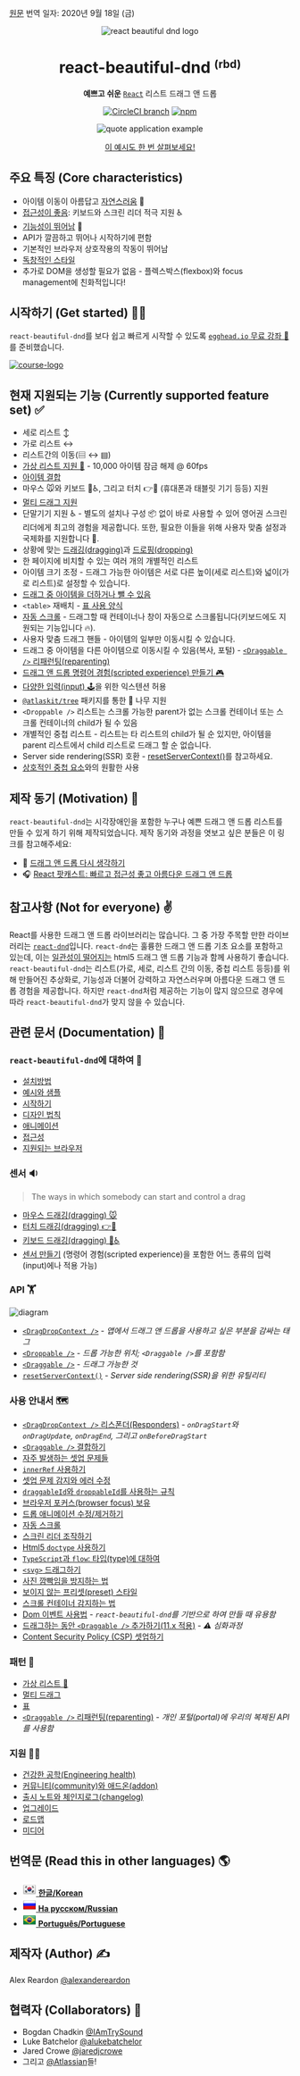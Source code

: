 [원문](https://github.com/atlassian/react-beautiful-dnd)
번역 일자: 2020년 9월 18일 (금)

<p align="center">
  <img src="https://user-images.githubusercontent.com/2182637/53611918-54c1ff80-3c24-11e9-9917-66ac3cef513d.png" alt="react beautiful dnd logo" />
</p>
<h1 align="center">react-beautiful-dnd <small><sup>(rbd)</sup></small></h1>

<div align="center">

**예쁘고 쉬운** [`React`](https://facebook.github.io/react/) 리스트 드래그 앤 드롭

[![CircleCI branch](https://img.shields.io/circleci/project/github/atlassian/react-beautiful-dnd/master.svg)](https://circleci.com/gh/atlassian/react-beautiful-dnd/tree/master)
[![npm](https://img.shields.io/npm/v/react-beautiful-dnd.svg)](https://www.npmjs.com/package/react-beautiful-dnd)

![quote application example](https://user-images.githubusercontent.com/2182637/53614150-efbed780-3c2c-11e9-9204-a5d2e746faca.gif)

[이 예시도 한 번 살펴보세요!](https://react-beautiful-dnd.netlify.com/iframe.html?selectedKind=board&selectedStory=simple)

</div>

## 주요 특징 (Core characteristics)

- 아이템 이동이 아름답고 [자연스러움](/docs/about/animations.md) 💐
- [접근성이 좋음](/docs/about/accessibility.md): 키보드와 스크린 리더 적극 지원 ♿️
- [기능성이 뛰어남](/docs/support/media.md) 🚀
- API가 깔끔하고 뛰어나 시작하기에 편함
- 기본적인 브라우저 상호작용의 작동이 뛰어남
- [독창적인 스타일](/docs/guides/preset-styles.md)
- 추가로 DOM을 생성할 필요가 없음 - 플렉스박스(flexbox)와 focus management에 친화적입니다!

## 시작하기 (Get started) 👩‍🏫

`react-beautiful-dnd`를 보다 쉽고 빠르게 시작할 수 있도록 [`egghead.io` 무료 강좌 🥚](https://egghead.io/courses/beautiful-and-accessible-drag-and-drop-with-react-beautiful-dnd)를 준비했습니다.

[![course-logo](https://user-images.githubusercontent.com/2182637/43372837-8c72d3f8-93e8-11e8-9d92-a82adde7718f.png)](https://egghead.io/courses/beautiful-and-accessible-drag-and-drop-with-react-beautiful-dnd)

## 현재 지원되는 기능 (Currently supported feature set) ✅

- 세로 리스트 ↕
- 가로 리스트 ↔
- 리스트간의 이동(▤ ↔ ▤)
- [가상 리스트 지원 👾](/docs/patterns/virtual-lists.md) - 10,000 아이템 잠금 해제 @ 60fps
- [아이템 결합](/docs/guides/combining.md)
- 마우스 🐭와 키보드 🎹♿️, 그리고 터치 👉📱 (휴대폰과 태블릿 기기 등등) 지원
- [멀티 드래그 지원](/docs/patterns/multi-drag.md)
- 단말기기 지원 ♿️ - 별도의 설치나 구성 📦 없이 바로 사용할 수 있어 영어권 스크린 리더에게 최고의 경험을 제공합니다. 또한, 필요한 이들을 위해 사용자 맞춤 설정과 국제화를 지원합니다 💖.
- 상황에 맞는 [드래깅(dragging)](/docs/api/draggable.md#optional-props)과 [드로핑(dropping)](/docs/api/droppable.md#conditionally-dropping)
- 한 페이지에 비치할 수 있는 여러 개의 개별적인 리스트
- 아이템 크기 조정 - 드래그 가능한 아이템은 서로 다른 높이(세로 리스트)와 넓이(가로 리스트)로 설정할 수 있습니다.
- [드래그 중 아이템을 더하거나 뺄 수 있음](/docs/guides/changes-while-dragging.md)
- `<table>` 재배치 - [표 사용 양식](/docs/patterns/tables.md)
- [자동 스크롤](/docs/guides/auto-scrolling.md) - 드래그할 때 컨테이너나 창이 자동으로 스크롤됩니다(키보드에도 지원되는 기능입니다 🔥).
- 사용자 맞춤 드래그 핸들 - 아이템의 일부만 이동시킬 수 있습니다.
- 드래그 중 아이템을 다른 아이템으로 이동시킬 수 있음(복사, 포털) - [`<Draggable />` 리패런팅(reparenting)](/docs/guides/reparenting.md)
- [드래그 앤 드롭 명령어 경험(scripted experience) 만들기 🎮](/docs/sensors/sensor-api.md)
- [다양한 입력(input) 🕹](/docs/sensors/sensor-api.md)을 위한 익스텐션 허용
- [`@atlaskit/tree`](https://atlaskit.atlassian.com/packages/core/tree) 패키지를 통한 🌲 나무 지원
- `<Droppable />` 리스트는 스크롤 가능한 parent가 없는 스크롤 컨테이너 또는 스크롤 컨테이너의 child가 될 수 있음
- 개별적인 중첩 리스트 - 리스트는 타 리스트의 child가 될 순 있지만, 아이템을 parent 리스트에서 child 리스트로 드래그 할 순 없습니다.
- Server side rendering(SSR) 호환 - [resetServerContext()](/docs/api/reset-server-context.md)를 참고하세요.
- [상호적인 중첩 요소](/docs/api/draggable.md#interactive-child-elements-within-a-draggable-)와의 원활한 사용

## 제작 동기 (Motivation) 🤔

`react-beautiful-dnd`는 시각장애인을 포함한 누구나 예쁜 드래그 앤 드롭 리스트를 만들 수 있게 하기 위해 제작되었습니다. 제작 동기와 과정을 엿보고 싶은 분들은 이 링크를 참고해주세요:

- 📖 [드래그 앤 드롭 다시 생각하기](https://medium.com/@alexandereardon/rethinking-drag-and-drop-d9f5770b4e6b)
- 🎧 [React 팟캐스트: 빠르고 접근성 좋고 아름다운 드래그 앤 드롭](https://reactpodcast.simplecast.fm/17)

## 참고사항 (Not for everyone) ✌️

React를 사용한 드래그 앤 드롭 라이브러리는 많습니다. 그 중 가장 주목할 만한 라이브러리는 [`react-dnd`](https://github.com/react-dnd/react-dnd)입니다. `react-dnd`는 훌륭한 드래그 앤 드롭 기초 요소를 포함하고 있는데, 이는 [일관성이 떨어지는](https://www.quirksmode.org/blog/archives/2009/09/the_html5_drag.html) html5 드래그 앤 드롭 기능과 함께 사용하기 좋습니다. `react-beautiful-dnd`는 리스트(가로, 세로, 리스트 간의 이동, 중첩 리스트 등등)를 위해 만들어진 추상화로, 기능성과 더불어 강력하고 자연스러우며 아름다운 드래그 앤 드롭 경험을 제공합니다. 하지만 `react-dnd`처럼 제공하는 기능이 많지 않으므로 경우에 따라 `react-beautiful-dnd`가 맞지 않을 수 있습니다.

## 관련 문서 (Documentation) 📖

### `react-beautiful-dnd`에 대하여 👋

- [설치방법](/docs/about/installation.md)
- [예시와 샘플](/docs/about/examples.md)
- [시작하기](https://egghead.io/courses/beautiful-and-accessible-drag-and-drop-with-react-beautiful-dnd)
- [디자인 법칙](/docs/about/design-principles.md)
- [애니메이션](/docs/about/animations.md)
- [접근성](/docs/about/accessibility.md)
- [지원되는 브라우저](/docs/about/browser-support.md)

### 센서 🔉

> The ways in which somebody can start and control a drag

- [마우스 드래깅(dragging) 🐭](/docs/sensors/mouse.md)
- [터치 드래깅(dragging) 👉📱](/docs/sensors/touch.md)
- [키보드 드래깅(dragging) 🎹♿️](/docs/sensors/keyboard.md)
- [센서 만들기](/docs/sensors/sensor-api.md) (명령어 경험(scripted experience)을 포함한 어느 종류의 입력(input)에나 적용 가능)

### API 🏋️‍

![diagram](https://user-images.githubusercontent.com/2182637/53607406-c8f3a780-3c12-11e9-979c-7f3b5bd1bfbd.gif)

- [`<DragDropContext />`](/docs/api/drag-drop-context.md) - _앱에서 드래그 앤 드롭을 사용하고 싶은 부분을 감싸는 태그_
- [`<Droppable />`](/docs/api/droppable.md) - _드롭 가능한 위치; `<Draggable />`를 포함함_
- [`<Draggable />`](/docs/api/draggable.md) - _드래그 가능한 것_
- [`resetServerContext()`](/docs/api/reset-server-context.md) - _Server side rendering(SSR)을 위한 유틸리티_

### 사용 안내서 🗺

- [`<DragDropContext />` 리스폰더(Responders)](/docs/guides/responders.md) - _`onDragStart`와 `onDragUpdate`, `onDragEnd`, 그리고 `onBeforeDragStart`_
- [`<Draggable />` 결합하기](/docs/guides/combining.md)
- [자주 발생하는 셋업 문제들](/docs/guides/common-setup-issues.md)
- [`innerRef` 사용하기](/docs/guides/using-inner-ref.md)
- [셋업 문제 감지와 에러 수정](/docs/guides/setup-problem-detection-and-error-recovery.md)
- [`draggableId`와 `droppableId`를 사용하는 규칙](/docs/guides/identifiers.md)
- [브라우저 포커스(browser focus) 보유](/docs/guides/browser-focus.md)
- [드롭 애니메이션 수정/제거하기](/docs/guides/drop-animation.md)
- [자동 스크롤](/docs/guides/auto-scrolling.md)
- [스크린 리더 조작하기](/docs/guides/screen-reader.md)
- [Html5 `doctype` 사용하기](/docs/guides/doctype.md)
- [`TypeScript`과 `flow`: 타입(type)에 대하여](/docs/guides/types.md)
- [`<svg>` 드래그하기](/docs/guides/dragging-svgs.md)
- [사진 깜빡임을 방지하는 법](/docs/guides/avoiding-image-flickering.md)
- [보이지 않는 프리셋(preset) 스타일](/docs/guides/preset-styles.md)
- [스크롤 컨테이너 감지하는 법](/docs/guides/how-we-detect-scroll-containers.md)
- [Dom 이벤트 사용법](/docs/guides/how-we-use-dom-events.md) - _`react-beautiful-dnd`를 기반으로 하여 만들 때 유용함_
- [드래그하는 동안 `<Draggable />` 추가하기(11.x 적용)](/docs/guides/changes-while-dragging.md) - _⚠️ 심화과정_
- [Content Security Policy (CSP) 셋업하기](/docs/guides/content-security-policy.md)

### 패턴 👷‍

- [가상 리스트 👾](/docs/patterns/virtual-lists.md)
- [멀티 드래그](/docs/patterns/multi-drag.md)
- [표](/docs/patterns/tables.md)
- [`<Draggable />` 리패런팅(reparenting)](/docs/guides/reparenting.md) - _개인 포털(portal)에 우리의 복제된 API를 사용함_

### 지원 👩‍⚕️

- [건강한 공학(Engineering health)](/docs/support/engineering-health.md)
- [커뮤니티(community)와 애드온(addon)](/docs/support/community-and-addons.md)
- [출시 노트와 체인지로그(changelog)](https://github.com/atlassian/react-beautiful-dnd/releases)
- [업그레이드](/docs/support/upgrading.md)
- [로드맵](https://github.com/atlassian/react-beautiful-dnd/issues)
- [미디어](/docs/support/media.md)

## 번역문 (Read this in other languages) 🌎

- [![kr](https://raw.githubusercontent.com/gosquared/flags/master/flags/flags/shiny/24/South-Korea.png) **한글/Korean**](https://github.com/LeeHyungGeun/react-beautiful-dnd-kr)
- [![ru](https://raw.githubusercontent.com/gosquared/flags/master/flags/flags/shiny/24/Russia.png) **На русском/Russian**](https://github.com/vtereshyn/react-beautiful-dnd-ru)
- [![pt](https://raw.githubusercontent.com/gosquared/flags/master/flags/flags/shiny/24/Brazil.png) **Português/Portuguese**](https://github.com/dudestein/react-beautiful-dnd-pt)

## 제작자 (Author) ✍️

Alex Reardon [@alexandereardon](https://twitter.com/alexandereardon)

## 협력자 (Collaborators) 🤝

- Bogdan Chadkin [@IAmTrySound](https://twitter.com/IAmTrySound)
- Luke Batchelor [@alukebatchelor](https://twitter.com/alukebatchelor)
- Jared Crowe [@jaredjcrowe](https://twitter.com/jaredjcrowe)
- 그리고 [@Atlassian](https://twitter.com/Atlassian)들!

